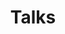 ---
title: "Talks"
featured_image: "/images/reel-2-reel.jpg"
menu:
    main:
        parent: "Schedule"
---